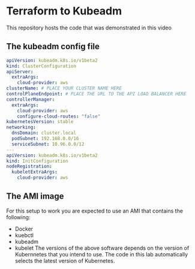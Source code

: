 # Terraform to Kubeadm
This repository hosts the code that was demonstrated in this video
## The kubeadm config file
```yaml
apiVersion: kubeadm.k8s.io/v1beta2
kind: ClusterConfiguration
apiServer:
  extraArgs:
    cloud-provider: aws
clusterName: # PLACE YOUR CLUSTER NAME HERE 
controlPlaneEndpoint: # PLACE THE URL TO THE API LOAD BALANCER HERE
controllerManager:
  extraArgs:
    cloud-provider: aws
    configure-cloud-routes: "false"
kubernetesVersion: stable
networking:
  dnsDomain: cluster.local
  podSubnet: 192.168.0.0/16
  serviceSubnet: 10.96.0.0/12
---
apiVersion: kubeadm.k8s.io/v1beta2
kind: InitConfiguration
nodeRegistration:
  kubeletExtraArgs:
    cloud-provider: aws
```
## The AMI image
For this setup to work you are expected to use an AMI that contains the following:
* Docker
* kuebctl
* kubeadm
* kubelet
The versions of the above software depends on the version of Kubernnetes that you intend to use. The code in this lab automatically selects the latest version of Kubernetes.